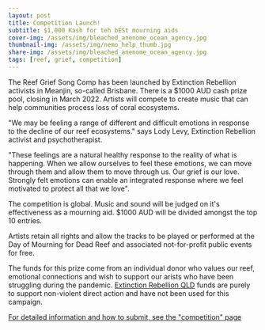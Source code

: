 ```yaml
---
layout: post
title: Competition Launch!
subtitle: $1,000 Kash for teh bESt mourning aids
cover-img: /assets/img/bleached_anenome_ocean_agency.jpg
thumbnail-img: /assets/img/nemo_help_thumb.jpg
share-img: /assets/img/bleached_anenome_ocean_agency.jpg
tags: [reef, grief, competition]
---
```


The Reef Grief Song Comp has been launched by Extinction Rebellion activists in Meanjin, so-called Brisbane. There is a $1000 AUD cash prize pool, closing in March 2022. Artists will compete to create music that can help communities process loss of coral ecosystems. 

"We may be feeling a range of different and difficult emotions in response to the decline of our reef ecosystems." says Lody Levy, Extinction Rebellion activist and psychotherapist. 

"These feelings are a natural healthy response to the reality of what is happening. When we allow ourselves to feel these emotions, we can move through them and allow them to move through us. Our grief is our love. Strongly felt emotions can enable an integrated response where we feel motivated to protect all that we love". 

The competition is global. Music and sound will be judged on it's effectiveness as a mourning aid. $1000 AUD will be divided amongst the top 10 entries.

Artists retain all rights and allow the tracks to be played or performed at the Day of Mourning for Dead Reef and associated not-for-profit public events for free. 

The funds for this prize come from an individual donor who values our reef, emotional connections and wish to support our arists who have been struggling during the pandemic. [Extinction Rebellion QLD](https://ausrebellion.earth) funds are purely to support non-violent direct action and have not been used for this campaign.

[For detailed information and how to submit, see the "competition" page](/competition)


